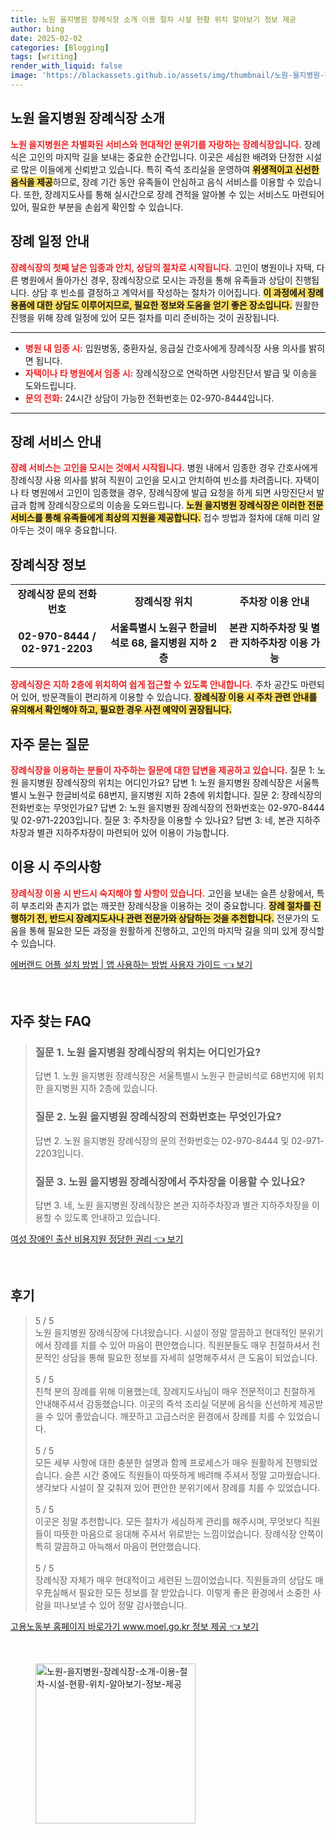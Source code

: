 ```yaml
---
title: 노원 을지병원 장례식장 소개 이용 절차 시설 현황 위치 알아보기 정보 제공
author: bing
date: 2025-02-02
categories: [Blogging]
tags: [writing]
render_with_liquid: false
image: 'https://blackassets.github.io/assets/img/thumbnail/노원-을지병원-장례식장-소개-이용-절차-시설-현황-위치-알아보기-정보-제공.webp'
---
```



<h2 id='노원_을지병원_장례식장_소개'>노원 을지병원 장례식장 소개</h2>

<p><b><span style="color: #ee2323;">노원 을지병원은 차별화된 서비스와 현대적인 분위기를 자랑하는 장례식장입니다.</span></b> 장례식은 고인의 마지막 길을 보내는 중요한 순간입니다. 이곳은 세심한 배려와 단정한 시설로 많은 이들에게 신뢰받고 있습니다. 특히 즉석 조리실을 운영하여 <b><span style="background-color: #ffe066;">위생적이고 신선한 음식을 제공</span></b>하므로, 장례 기간 동안 유족들이 안심하고 음식 서비스를 이용할 수 있습니다. 또한, 장례지도사를 통해 실시간으로 장례 견적을 알아볼 수 있는 서비스도 마련되어 있어, 필요한 부분을 손쉽게 확인할 수 있습니다.</p>

<h2 id='장례_일정_안내'>장례 일정 안내</h2>

<p><b><span style="color: #ee2323;">장례식장의 첫째 날은 임종과 안치, 상담의 절차로 시작됩니다.</span></b> 고인이 병원이나 자택, 다른 병원에서 돌아가신 경우, 장례식장으로 모시는 과정을 통해 유족들과 상담이 진행됩니다. 상담 후 빈소를 결정하고 계약서를 작성하는 절차가 이어집니다. <b><span style="background-color: #ffe066;">이 과정에서 장례용품에 대한 상담도 이루어지므로, 필요한 정보와 도움을 얻기 좋은 장소입니다.</span></b> 원활한 진행을 위해 장례 일정에 있어 모든 절차를 미리 준비하는 것이 권장됩니다.</p>

<hr />

<ul>
    <li><b><span style="color: #ee2323;">병원 내 임종 시:</span></b> 입원병동, 중환자실, 응급실 간호사에게 장례식장 사용 의사를 밝히면 됩니다.</li>
    <li><b><span style="color: #ee2323;">자택이나 타 병원에서 임종 시:</span></b> 장례식장으로 연락하면 사망진단서 발급 및 이송을 도와드립니다.</li>
    <li><b><span style="color: #ee2323;">문의 전화:</span></b> 24시간 상담이 가능한 전화번호는 02-970-8444입니다.</li>
</ul>

<hr />

<h2 id='장례_서비스_안내'>장례 서비스 안내</h2>

<p><b><span style="color: #ee2323;">장례 서비스는 고인을 모시는 것에서 시작됩니다.</span></b> 병원 내에서 임종한 경우 간호사에게 장례식장 사용 의사를 밝혀 직원이 고인을 모시고 안치하여 빈소를 차려줍니다. 자택이나 타 병원에서 고인이 임종했을 경우, 장례식장에 발급 요청을 하게 되면 사망진단서 발급과 함께 장례식장으로의 이송을 도와드립니다. <b><span style="background-color: #ffe066;">노원 을지병원 장례식장은 이러한 전문 서비스를 통해 유족들에게 최상의 지원을 제공합니다.</span></b> 접수 방법과 절차에 대해 미리 알아두는 것이 매우 중요합니다.</p>

<h2 id='장례식장_정보'>장례식장 정보</h2>

<table>
    <tr>
        <td style="text-align: center; height: 17px;"><b>장례식장 문의 전화번호</b></td>
        <td style="text-align: center; height: 17px;"><b>장례식장 위치</b></td>
        <td style="text-align: center; height: 17px;"><b>주차장 이용 안내</b></td>
    </tr>
    <tr>
        <td style="text-align: center; height: 17px;"><b>02-970-8444 / 02-971-2203</b></td>
        <td style="text-align: center; height: 17px;"><b>서울특별시 노원구 한글비석로 68, 을지병원 지하 2층</b></td>
        <td style="text-align: center; height: 17px;"><b>본관 지하주차장 및 별관 지하주차장 이용 가능</b></td>
    </tr>
</table>

<p><b><span style="color: #ee2323;">장례식장은 지하 2층에 위치하여 쉽게 접근할 수 있도록 안내합니다.</span></b> 주차 공간도 마련되어 있어, 방문객들이 편리하게 이용할 수 있습니다. <b><span style="background-color: #ffe066;">장례식장 이용 시 주차 관련 안내를 유의해서 확인해야 하고, 필요한 경우 사전 예약이 권장됩니다.</span></b></p>

<h2 id='자주_묻는_질문'>자주 묻는 질문</h2>

<p><b><span style="color: #ee2323;">장례식장을 이용하는 분들이 자주하는 질문에 대한 답변을 제공하고 있습니다.</span></b> 질문 1: 노원 을지병원 장례식장의 위치는 어디인가요? 답변 1: 노원 을지병원 장례식장은 서울특별시 노원구 한글비석로 68번지, 을지병원 지하 2층에 위치합니다. 질문 2: 장례식장의 전화번호는 무엇인가요? 답변 2: 노원 을지병원 장례식장의 전화번호는 02-970-8444 및 02-971-2203입니다. 질문 3: 주차장을 이용할 수 있나요? 답변 3: 네, 본관 지하주차장과 별관 지하주차장이 마련되어 있어 이용이 가능합니다.</p>

<h2 id='이용_시_주의사항'>이용 시 주의사항</h2>

<p><b><span style="color: #ee2323;">장례식장 이용 시 반드시 숙지해야 할 사항이 있습니다.</span></b> 고인을 보내는 슬픈 상황에서, 특히 부조리와 촌지가 없는 깨끗한 장례식장을 이용하는 것이 중요합니다. <b><span style="background-color: #ffe066;">장례 절차를 진행하기 전, 반드시 장례지도사나 관련 전문가와 상담하는 것을 추천합니다.</span></b> 전문가의 도움을 통해 필요한 모든 과정을 원활하게 진행하고, 고인의 마지막 길을 의미 있게 장식할 수 있습니다.</p>


<p><a class="click-button" title="에버랜드 어플 설치 방법 | 앱 사용하는 방법 사용자 가이드" href="https://blackassets.github.io/posts/%EC%97%90%EB%B2%84%EB%9E%9C%EB%93%9C-%EC%96%B4%ED%94%8C-%EC%84%A4%EC%B9%98-%EB%B0%A9%EB%B2%95-%EC%95%B1-%EC%82%AC%EC%9A%A9%ED%95%98%EB%8A%94-%EB%B0%A9%EB%B2%95-%EC%82%AC%EC%9A%A9%EC%9E%90-%EA%B0%80%EC%9D%B4%EB%93%9C/" rel="dofollow">에버랜드 어플 설치 방법 | 앱 사용하는 방법 사용자 가이드 👈 보기</a></p><br>
<h2 id='자주_찾는_FAQ'>자주 찾는 FAQ</h2>
<div itemscope="" itemtype="https://schema.org/FAQPage"> 
<blockquote> 
<div itemscope="" itemprop="mainEntity" itemtype="https://schema.org/Question"> 
<h3 itemprop="name">질문 1. 노원 을지병원 장례식장의 위치는 어디인가요?</h3> 
<div itemscope="" itemprop="acceptedAnswer" itemtype="https://schema.org/Answer"> 
<span itemprop="text"> 
<p>답변 1. 노원 을지병원 장례식장은 서울특별시 노원구 한글비석로 68번지에 위치한 을지병원 지하 2층에 있습니다.</p> 
</span> 
</div> 
</div> 

<div itemscope="" itemprop="mainEntity" itemtype="https://schema.org/Question"> 
<h3 itemprop="name">질문 2. 노원 을지병원 장례식장의 전화번호는 무엇인가요?</h3> 
<div itemscope="" itemprop="acceptedAnswer" itemtype="https://schema.org/Answer"> 
<span itemprop="text"> 
<p>답변 2. 노원 을지병원 장례식장의 문의 전화번호는 02-970-8444 및 02-971-2203입니다.</p> 
</span> 
</div> 
</div> 

<div itemscope="" itemprop="mainEntity" itemtype="https://schema.org/Question"> 
<h3 itemprop="name">질문 3. 노원 을지병원 장례식장에서 주차장을 이용할 수 있나요?</h3> 
<div itemscope="" itemprop="acceptedAnswer" itemtype="https://schema.org/Answer"> 
<span itemprop="text"> 
<p>답변 3. 네, 노원 을지병원 장례식장은 본관 지하주차장과 별관 지하주차장을 이용할 수 있도록 안내하고 있습니다.</p> 
</span> 
</div> 
</div> 

</blockquote> 
</div>
<p><a class="click-button" title="여성 장애인 출산 비용지원 정당한 권리" href="https://blackassets.github.io/posts/%EC%97%AC%EC%84%B1-%EC%9E%A5%EC%95%A0%EC%9D%B8-%EC%B6%9C%EC%82%B0-%EB%B9%84%EC%9A%A9%EC%A7%80%EC%9B%90-%EC%A0%95%EB%8B%B9%ED%95%9C-%EA%B6%8C%EB%A6%AC/" rel="dofollow">여성 장애인 출산 비용지원 정당한 권리 👈 보기</a></p><br>
<h2 id='후기'>후기</h2>
<div itemscope itemtype="https://schema.org/Product">
  <blockquote>
  <div itemprop="review" itemscope itemtype="https://schema.org/Review">
      <div itemprop="reviewRating" itemscope itemtype="https://schema.org/Rating"> <span itemprop="ratingValue">5</span> / <span itemprop="bestRating">5</span> </div>
      <span itemprop="reviewBody">노원 을지병원 장례식장에 다녀왔습니다. 시설이 정말 깔끔하고 현대적인 분위기에서 장례를 치를 수 있어 마음이 편안했습니다. 직원분들도 매우 친절하셔서 전문적인 상담을 통해 필요한 정보를 자세히 설명해주셔서 큰 도움이 되었습니다.</span>
  </div>
  <br>
  <div itemprop="review" itemscope itemtype="https://schema.org/Review">
      <div itemprop="reviewRating" itemscope itemtype="https://schema.org/Rating"> <span itemprop="ratingValue">5</span> / <span itemprop="bestRating">5</span> </div>
      <span itemprop="reviewBody">친척 분의 장례를 위해 이용했는데, 장례지도사님이 매우 전문적이고 친절하게 안내해주셔서 감동했습니다. 이곳의 즉석 조리실 덕분에 음식을 신선하게 제공받을 수 있어 좋았습니다. 깨끗하고 고급스러운 환경에서 장례를 치를 수 있었습니다.</span>
  </div>
  <br>
  <div itemprop="review" itemscope itemtype="https://schema.org/Review">
      <div itemprop="reviewRating" itemscope itemtype="https://schema.org/Rating"> <span itemprop="ratingValue">5</span> / <span itemprop="bestRating">5</span> </div>
      <span itemprop="reviewBody">모든 세부 사항에 대한 충분한 설명과 함께 프로세스가 매우 원활하게 진행되었습니다. 슬픈 시간 중에도 직원들이 따뜻하게 배려해 주셔서 정말 고마웠습니다. 생각보다 시설이 잘 갖춰져 있어 편안한 분위기에서 장례를 치를 수 있었습니다.</span>
  </div>
  <br>
  <div itemprop="review" itemscope itemtype="https://schema.org/Review">
      <div itemprop="reviewRating" itemscope itemtype="https://schema.org/Rating"> <span itemprop="ratingValue">5</span> / <span itemprop="bestRating">5</span> </div>
      <span itemprop="reviewBody">이곳은 정말 추천합니다. 모든 절차가 세심하게 관리를 해주시며, 무엇보다 직원들이 따뜻한 마음으로 응대해 주셔서 위로받는 느낌이었습니다. 장례식장 안쪽이 특히 깔끔하고 아늑해서 마음이 편안했습니다.</span>
  </div>
  <br>
  <div itemprop="review" itemscope itemtype="https://schema.org/Review">
      <div itemprop="reviewRating" itemscope itemtype="https://schema.org/Rating"> <span itemprop="ratingValue">5</span> / <span itemprop="bestRating">5</span> </div>
      <span itemprop="reviewBody">장례식장 자체가 매우 현대적이고 세련된 느낌이었습니다. 직원들과의 상담도 매우充실해서 필요한 모든 정보를 잘 받았습니다. 이렇게 좋은 환경에서 소중한 사람을 떠나보낼 수 있어 정말 감사했습니다.</span>
  </div>
  </blockquote>
</div>
<p><a class="click-button" title="고용노동부 홈페이지 바로가기 www.moel.go.kr 정보 제공" href="https://blackassets.github.io/posts/%EA%B3%A0%EC%9A%A9%EB%85%B8%EB%8F%99%EB%B6%80-%ED%99%88%ED%8E%98%EC%9D%B4%EC%A7%80-%EB%B0%94%EB%A1%9C%EA%B0%80%EA%B8%B0-www.moel.go.kr-%EC%A0%95%EB%B3%B4-%EC%A0%9C%EA%B3%B5/" rel="dofollow">고용노동부 홈페이지 바로가기 www.moel.go.kr 정보 제공 👈 보기</a></p><br>
<figure class="image"><img src="https://blackassets.github.io/assets/img/thumbnail/노원-을지병원-장례식장-소개-이용-절차-시설-현황-위치-알아보기-정보-제공.webp" alt="노원-을지병원-장례식장-소개-이용-절차-시설-현황-위치-알아보기-정보-제공" width="256" height="256"></figure>